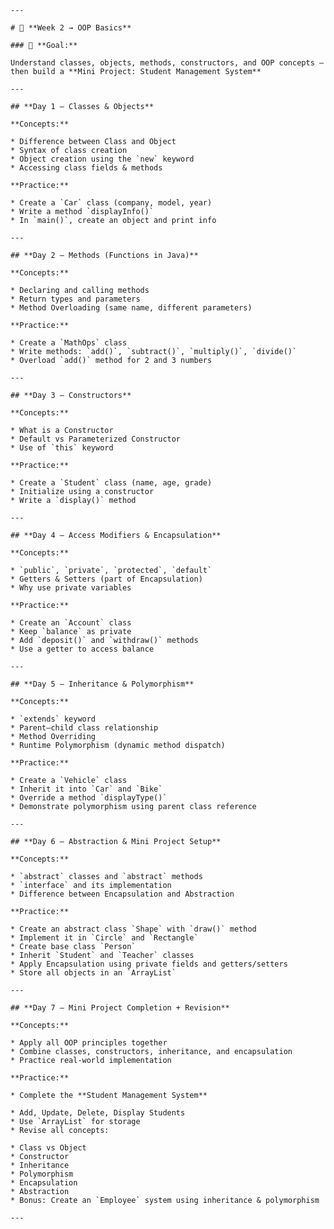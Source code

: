 
    ---

    # 🧠 **Week 2 → OOP Basics**

    ### 🎯 **Goal:**

    Understand classes, objects, methods, constructors, and OOP concepts — then build a **Mini Project: Student Management System**

    ---

    ## **Day 1 – Classes & Objects**

    **Concepts:**

    * Difference between Class and Object
    * Syntax of class creation
    * Object creation using the `new` keyword
    * Accessing class fields & methods

    **Practice:**

    * Create a `Car` class (company, model, year)
    * Write a method `displayInfo()`
    * In `main()`, create an object and print info

    ---

    ## **Day 2 – Methods (Functions in Java)**

    **Concepts:**

    * Declaring and calling methods
    * Return types and parameters
    * Method Overloading (same name, different parameters)

    **Practice:**

    * Create a `MathOps` class
    * Write methods: `add()`, `subtract()`, `multiply()`, `divide()`
    * Overload `add()` method for 2 and 3 numbers

    ---

    ## **Day 3 – Constructors**

    **Concepts:**

    * What is a Constructor
    * Default vs Parameterized Constructor
    * Use of `this` keyword

    **Practice:**

    * Create a `Student` class (name, age, grade)
    * Initialize using a constructor
    * Write a `display()` method

    ---

    ## **Day 4 – Access Modifiers & Encapsulation**

    **Concepts:**

    * `public`, `private`, `protected`, `default`
    * Getters & Setters (part of Encapsulation)
    * Why use private variables

    **Practice:**

    * Create an `Account` class
    * Keep `balance` as private
    * Add `deposit()` and `withdraw()` methods
    * Use a getter to access balance

    ---

    ## **Day 5 – Inheritance & Polymorphism**

    **Concepts:**

    * `extends` keyword
    * Parent–child class relationship
    * Method Overriding
    * Runtime Polymorphism (dynamic method dispatch)

    **Practice:**

    * Create a `Vehicle` class
    * Inherit it into `Car` and `Bike`
    * Override a method `displayType()`
    * Demonstrate polymorphism using parent class reference

    ---

    ## **Day 6 – Abstraction & Mini Project Setup**

    **Concepts:**

    * `abstract` classes and `abstract` methods
    * `interface` and its implementation
    * Difference between Encapsulation and Abstraction

    **Practice:**

    * Create an abstract class `Shape` with `draw()` method
    * Implement it in `Circle` and `Rectangle`
    * Create base class `Person`
    * Inherit `Student` and `Teacher` classes
    * Apply Encapsulation using private fields and getters/setters
    * Store all objects in an `ArrayList`

    ---

    ## **Day 7 – Mini Project Completion + Revision**

    **Concepts:**

    * Apply all OOP principles together
    * Combine classes, constructors, inheritance, and encapsulation
    * Practice real-world implementation

    **Practice:**

    * Complete the **Student Management System**

    * Add, Update, Delete, Display Students
    * Use `ArrayList` for storage
    * Revise all concepts:

    * Class vs Object
    * Constructor
    * Inheritance
    * Polymorphism
    * Encapsulation
    * Abstraction
    * Bonus: Create an `Employee` system using inheritance & polymorphism

    ---
